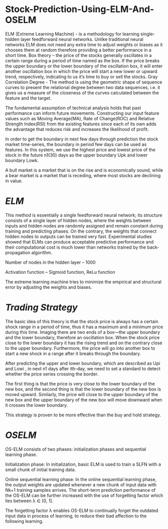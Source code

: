 # Stock-Prediction-Using-ELM-And-OSELM
ELM (Extreme Learning Machine) - is a methodology for learning single-hidden layer feedforward neural networks. Unlike traditional neural networks ELM does not need any extra time to adjust weights or biases as it chooses them at random therefore providing a better performance in a short time.
Box theory – the price of the stocks generally oscillates in a certain range during a period of time named as the box. If the price breaks the upper boundary or the lower boundary of the oscillation box, it will enter another oscillation box in which the price will start a new lower or upward trend, respectively, indicating to us it’s time to buy or sell the stocks.
Gray Correlation Degree - The method is using the geometric shape of sequence curves to present the relational degree between two data sequences, i.e. it gives us a measure of the closeness of the curves calculated between the feature and the target.

The fundamental assumption of technical analysis holds that past performance can inform future movements. Constructing our input feature values such as Moving Average(MA), Rate of Change(ROC) and Relative Strength Index(RSI) from the existing features since each of its own adds the advantage that reduces risk and increases the likelihood of profit. 

In order to get the boundary in next few days through prediction the stock market time-series, the boundary in period few days can be used as features. In this system, we use the highest price and lowest price of the stock in the future n1(30) days as the upper boundary Upk and lower boundary Lowk. 

A bull market is a market that is on the rise and is economically sound, while a bear market is a market that is receding, where most stocks are declining in value.

# *ELM*

This method is essentially a single feedforward neural network; its structure consists of a single layer of hidden nodes, where the weights between inputs and hidden nodes are randomly assigned and remain constant during training and predicting phases. On the contrary, the weights that connect hidden nodes to outputs can be trained very fast. Experimental studies showed that ELMs can produce acceptable predictive performance and their computational cost is much lower than networks trained by the back-propagation algorithm.

Number of nodes in the hidden layer – 1000

Activation function – Sigmoid function, ReLu function

The extreme learning machine tries to minimize the empirical and structural error by adjusting the weights and biases. 

# *Trading Strategy*
The basic idea of this theory is that the stock price is always has a certain shock range in a period of time, thus it has a maximum and a minimum price during this time. Imaging there are two ends of a box—the upper boundary and the lower boundary, therefore an oscillation box. When the stock price close to the lower boundary it has the rising trend and on the contrary close to the upper boundary. Furthermore, the price will go into another box to start a new shock in a range after it breaks through the boundary. 

After predicting the upper and lower boundary, which are described as Upi and Lowi , in next n1 days after ith-day, we need to set a standard to detect whether the price series crossing the border.

The first thing is that the price is very close to the lower boundary of the new box, and the second thing is that the lower boundary of the new box is moved upward. Similarly, the price will close to the upper boundary of the new box and the upper boundary of the new box will move downward when it crosses the lower boundary. 

This strategy is proven to be more effective than the buy and hold strategy.

# *OSELM*

OS-ELM consists of two phases: initialization phases and sequential learning phase. 

Initialization phase: In initialization, basic ELM is used to train a SLFN with a small chunk of initial training data. 

Online sequential learning phase: In the online sequential learning phase, the output weights are updated whenever a new chunk of input data with Nk+1 training samples arrives. The short-term prediction performance of the OS-ELM can be further increased with the use of forgetting factor which lies between λ ∈ (0, 1].

The forgetting factor λ enables OS-ELM to continually forget the outdated input data in process of learning, to reduce their bad affection to the following learning. 


